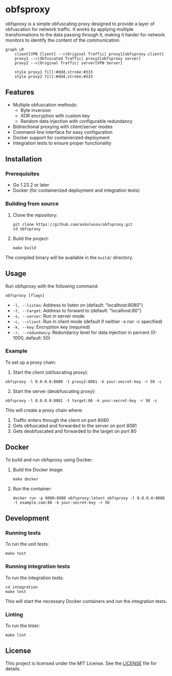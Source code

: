 # obfsproxy

obfsproxy is a simple obfuscating proxy designed to provide a layer of obfuscation for network traffic. It works by applying multiple transformations to the data passing through it, making it harder for network monitors to identify the content of the communication.

```mermaid
graph LR
    client[VPN Client] -->|Original Traffic| proxy1[obfsproxy client]
    proxy1 -->|Obfuscated Traffic| proxy2[obfsproxy server]
    proxy2 -->|Original Traffic| server[VPN Server]
    
    style proxy1 fill:#ddd,stroke:#333
    style proxy2 fill:#ddd,stroke:#333
```

## Features

- Multiple obfuscation methods:
  - Byte inversion
  - XOR encryption with custom key
  - Random data injection with configurable redundancy
- Bidirectional proxying with client/server modes
- Command-line interface for easy configuration
- Docker support for containerized deployment
- Integration tests to ensure proper functionality

## Installation

### Prerequisites

- Go 1.23.2 or later
- Docker (for containerized deployment and integration tests)

### Building from source

1. Clone the repository:
   ```
   git clone https://github.com/askolesov/obfsproxy.git
   cd obfsproxy
   ```

2. Build the project:
   ```
   make build
   ```

The compiled binary will be available in the `build/` directory.

## Usage

Run obfsproxy with the following command:

```
obfsproxy [flags]
```

- `-l, --listen`: Address to listen on (default: "localhost:8080")
- `-t, --target`: Address to forward to (default: "localhost:80")
- `-s, --server`: Run in server mode
- `-c, --client`: Run in client mode (default if neither -s nor -c specified)
- `-k, --key`: Encryption key (required)
- `-r, --redundancy`: Redundancy level for data injection in percent (0-1000, default: 50)

### Example

To set up a proxy chain:

1. Start the client (obfuscating proxy):
```
obfsproxy -l 0.0.0.0:8080 -t proxy2:8081 -k your-secret-key -r 50 -c
```

2. Start the server (deobfuscating proxy):
```
obfsproxy -l 0.0.0.0:8081 -t target:80 -k your-secret-key -r 50 -s
```

This will create a proxy chain where:
1. Traffic enters through the client on port 8080
2. Gets obfuscated and forwarded to the server on port 8081
3. Gets deobfuscated and forwarded to the target on port 80

## Docker

To build and run obfsproxy using Docker:

1. Build the Docker image:
   ```
   make docker
   ```

2. Run the container:
   ```
   docker run -p 8080:8080 obfsproxy:latest obfsproxy -l 0.0.0.0:8080 -t example.com:80 -k your-secret-key -r 50
   ```

## Development

### Running tests

To run the unit tests:

```
make test
```

### Running integration tests

To run the integration tests:

```
cd integration
make test
```

This will start the necessary Docker containers and run the integration tests.

### Linting

To run the linter:

```
make lint
```

## License

This project is licensed under the MIT License. See the [LICENSE](LICENSE) file for details.
